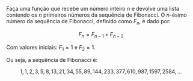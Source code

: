 Faça uma função que recebe um número inteiro $n$ e devolve uma lista contendo os $n$ primeiros números da sequência de Fibonacci. O $n$-ésimo número da sequência de Fibonacci, definido como $F_n$, é dado por:

$$F_n = F_{n-1} + F_{n-2}$$

Com valores iniciais: $F_1 = 1$ e $F_2 = 1$.

Ou seja, a sequência de Fibonacci é:

$$1, 1, 2, 3, 5, 8, 13, 21, 34, 55, 89, 144, 233, 377, 610, 987, 1597, 2584, \dots $$